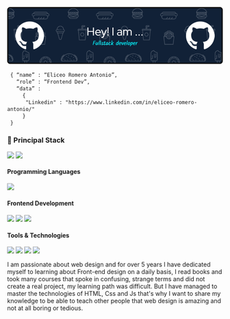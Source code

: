 <img src="github-header-image.png" alt="Banner by Eliceo Romero Antonio |Front-end developer, HTML, Css and js.">


```shell
 { “name” : “Eliceo Romero Antonio”,
   “role” : “Frontend Dev”,
   “data” :
     {
      "Linkedin" : "https://www.linkedin.com/in/eliceo-romero-antonio/"
     }
 }
```

<h3>
  🚀 Principal Stack
</h3>
<p>
  <img src="https://img.shields.io/badge/Java-white?style=for-the-badge&logo=Java&logoColor=007396">

  <img src="https://img.shields.io/badge/SpringBoot-339933?style=for-the-badge&logo=Spring Boot&logoColor=#6DB33F">
</p>

<h4>Programming Languages</h4>
<p>
  <img src="https://img.shields.io/badge/JavaScript-F7DF1E?style=for-the-badge&logo=javascript&logoColor=black">
</p>
<h4>Frontend Development</h4>
<p>
  <img src="https://img.shields.io/badge/HTML5-E34F26?style=for-the-badge&logo=html5&logoColor=white">
  <img src="https://img.shields.io/badge/CSS3-1572B6?style=for-the-badge&logo=css3&logoColor=white">
  <img src="https://img.shields.io/badge/Angular-DD0031?style=for-the-badge&logo=angular&logoColor=white">
</p>
<h4>Tools & Technologies</h4>
<p>
  <img src="https://img.shields.io/badge/Git-F05032?style=for-the-badge&logo=git&logoColor=white">
  <img src="https://img.shields.io/badge/GitHub-100000?style=for-the-badge&logo=github&logoColor=white">
  <img src="https://img.shields.io/badge/Linux-FCC624?style=for-the-badge&logo=linux&logoColor=black">
  <img src="https://img.shields.io/badge/Postman-FF6C37?style=for-the-badge&logo=Postman&logoColor=white">
</p>

<p>I am passionate about web design and for over 5 years I have dedicated myself to learning about Front-end design on a daily basis, I read books and took many courses that spoke in confusing, strange terms and did not create a real project, my learning path was difficult. But I have managed to master the technologies of HTML, Css and Js that's why I want to share my knowledge to be able to teach other people that web design is amazing and not at all boring or tedious.</p>






